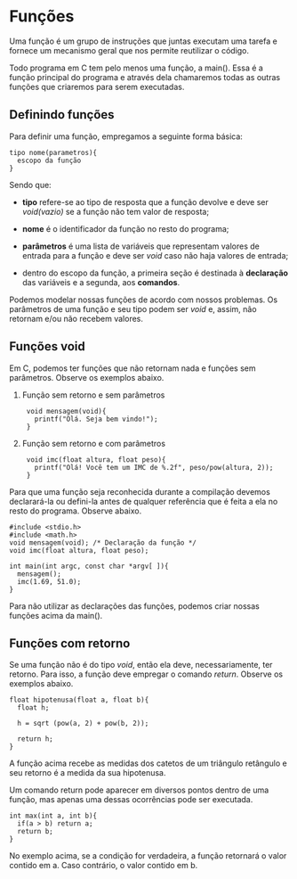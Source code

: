 # Funções

Uma função é um grupo de instruções que juntas executam uma tarefa e fornece um mecanismo geral que nos permite reutilizar o código.

Todo programa em C tem pelo menos uma função, a main(). Essa é a função principal do programa e através dela chamaremos todas as outras funções que criaremos para serem executadas. 

## Definindo funções

Para definir uma função, empregamos a seguinte forma básica: 

    tipo nome(parametros){
      escopo da função
    }

Sendo que: 
* **tipo** refere-se ao tipo de resposta que a função devolve e deve ser *void(vazio)* se a função não tem valor de resposta;

* **nome** é o identificador da função no resto do programa;

* **parâmetros** é uma lista de variáveis que representam valores de entrada para a função e deve ser *void* caso não haja valores de entrada;

* dentro do escopo da função, a primeira seção é destinada à **declaração** das variáveis e a segunda, aos **comandos**.

Podemos modelar nossas funções de acordo com nossos problemas. Os parâmetros de uma função e seu tipo podem ser *void* e, assim, não retornam e/ou não recebem valores. 

## Funções void

Em C, podemos ter funções que não retornam nada e funções sem parâmetros. Observe os exemplos abaixo.

1. Função sem retorno e sem parâmetros

        void mensagem(void){
          printf("Olá. Seja bem vindo!");
        }

2. Função sem retorno e com parâmetros

        void imc(float altura, float peso){
          printf("Olá! Você tem um IMC de %.2f", peso/pow(altura, 2));
        }

Para que uma função seja reconhecida durante a compilação devemos declarará-la ou defini-la antes de qualquer referência que é feita a ela no resto do programa. Observe abaixo.

    #include <stdio.h>
    #include <math.h>
    void mensagem(void); /* Declaração da função */
    void imc(float altura, float peso);
  
    int main(int argc, const char *argv[ ]){
      mensagem();
      imc(1.69, 51.0);
    }

Para não utilizar as declarações das funções, podemos criar nossas funções acima da main().

## Funções com retorno

Se uma função não é do tipo *void*, então ela deve, necessariamente, ter retorno. Para isso, a função deve empregar o comando *return*. Observe os exemplos abaixo.

    float hipotenusa(float a, float b){
      float h;
    
      h = sqrt (pow(a, 2) + pow(b, 2));
    
      return h;
    }

A função acima recebe as medidas dos catetos de um triângulo retângulo e seu retorno é a medida da sua hipotenusa.

Um comando return pode aparecer em diversos pontos dentro de uma função, mas apenas uma dessas ocorrências pode ser executada. 

    int max(int a, int b){
      if(a > b) return a;
      return b;
    }

No exemplo acima, se a condição for verdadeira, a função retornará o valor contido em a. Caso contrário, o valor contido em b.
